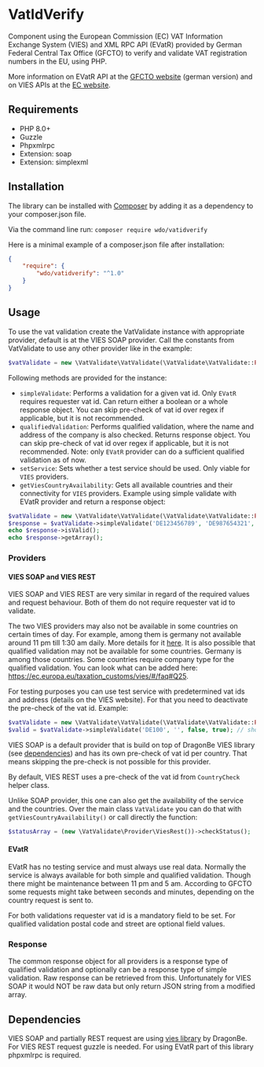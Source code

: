 # VatIdVerify
Component using the European Commission (EC) VAT Information Exchange System (VIES) and XML RPC API (EVatR) provided by
German Federal Central Tax Office (GFCTO) to verify and validate VAT registration numbers in the EU, using PHP.

More information on EVatR API at the [GFCTO website](https://evatr.bff-online.de/eVatR/xmlrpc/) (german version) and
on VIES APIs at the [EC website](https://ec.europa.eu/taxation_customs/vies/#/technical-information).

## Requirements
- PHP 8.0+
- Guzzle
- Phpxmlrpc
- Extension: soap
- Extension: simplexml

## Installation
The library can be installed with [Composer](http://getcomposer.org) by adding it as a dependency to your composer.json file.

Via the command line run:
`composer require wdo/vatidverify`

Here is a minimal example of a composer.json file after installation:
```json
{
    "require": {
        "wdo/vatidverify": "^1.0"
    }
}
```

## Usage
To use the vat validation create the VatValidate instance with appropriate provider, default is at the VIES SOAP provider.
Call the constants from VatValidate to use any other provider like in the example:
```php
$vatValidate = new \VatValidate\VatValidate(\VatValidate\VatValidate::PROVIDER_VIES_REST); 
```
Following methods are provided for the instance:
- `simpleValidate`: Performs a validation for a given vat id. Only `EVatR` requires requester vat id.
Can return either a boolean or a whole response object.
You can skip pre-check of vat id over regex if applicable, but it is not recommended. 
- `qualifiedValidation`: Performs qualified validation, where the name and address of the company is also checked.
Returns response object. You can skip pre-check of vat id over regex if applicable,
but it is not recommended.
  Note: only `EVatR` provider can do a sufficient qualified validation as of now.
- `setService`: Sets whether a test service should be used. Only viable for `VIES` providers.
- `getViesCountryAvailability`: Gets all available countries and their connectivity for `VIES` providers.
Example using simple validate with EVatR provider and return a response object:
```php
$vatValidate = new \VatValidate\VatValidate(\VatValidate\VatValidate::PROVIDER_EVATR);
$response = $vatValidate->simpleValidate('DE123456789', 'DE987654321', true);
echo $response->isValid();
echo $response->getArray();
```

### Providers
#### VIES SOAP and VIES REST
VIES SOAP and VIES REST are very similar in regard of the required values and request behaviour. Both of them do not
require requester vat id to validate.

The two VIES providers may also not be available in some countries on certain times of day.
For example, among them is germany not available around 11 pm till 1:30 am daily. More details for it [here](https://ec.europa.eu/taxation_customs/vies/#/help).
It is also possible that qualified validation may not be available for some countries. Germany is among those countries.
Some countries require company type for the qualified validation.
You can look what can be added here: https://ec.europa.eu/taxation_customs/vies/#/faq#Q25.

For testing purposes you can use test service with predetermined vat ids and address (details on the VIES website).
For that you need to deactivate the pre-check of the vat id. Example:
```php
$vatValidate = new \VatValidate\VatValidate(\VatValidate\VatValidate::PROVIDER_VIES_REST, true);
$valid = $vatValidate->simpleValidate('DE100', '', false, true); // should always return true
```
VIES SOAP is a default provider that is build on top of DragonBe VIES library (see [dependencies](#dependencies))
and has its own pre-check of vat id per country. That means skipping the pre-check is not possible for this provider.

By default, VIES REST uses a pre-check of the vat id from `CountryCheck` helper class.

Unlike SOAP provider, this one can also get the availability of the service and the countries.
Over the main class `VatValidate` you can do that with `getViesCountryAvailability()` or call directly the function:
```php
$statusArray = (new \VatValidate\Provider\ViesRest())->checkStatus();
```

#### EVatR
EVatR has no testing service and must always use real data. Normally the service is always available for both simple
and qualified validation. Though there might be maintenance between 11 pm and 5 am. According to GFCTO some requests
might take between seconds and minutes, depending on the country request is sent to.

For both validations requester vat id is a mandatory field to be set.
For qualified validation postal code and street are optional field values.

### Response
The common response object for all providers is a response type of qualified validation and optionally can be a response 
type of simple validation. Raw response can be retrieved from this. Unfortunately for VIES SOAP it would NOT be raw data
but only return JSON string from a modified array.

## Dependencies
VIES SOAP and partially REST request are using [vies library](https://github.com/dragonbe/vies/) by DragonBe. For VIES REST request guzzle is needed.
For using EVatR part of this library phpxmlrpc is required.